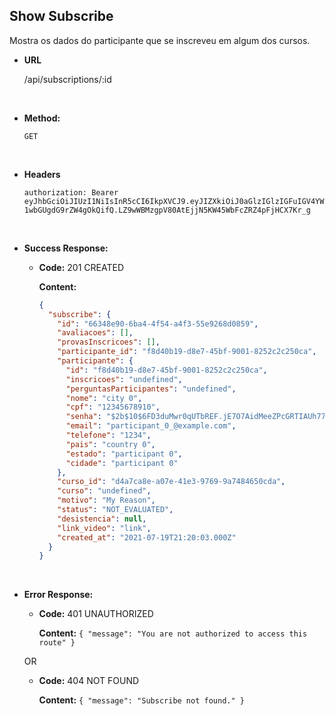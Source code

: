 ## **Show Subscribe**

Mostra os dados do participante que se inscreveu em algum dos cursos.

- **URL**

  /api/subscriptions/:id

</br>

- **Method:**

  `GET`

</br>

- **Headers**

  `authorization: Bearer eyJhbGciOiJIUzI1NiIsInR5cCI6IkpXVCJ9.eyJIZXkiOiJ0aGlzIGlzIGFuIGV4YW1wbGUgdG9rZW4gOkQifQ.LZ9wWBMzgpV80AtEjjN5KW45WbFcZRZ4pFjHCX7Kr_g`

</br>

- **Success Response:**

  - **Code:** 201 CREATED

    **Content:**

    ```json
    {
      "subscribe": {
        "id": "66348e90-6ba4-4f54-a4f3-55e9268d0859",
        "avaliacoes": [],
        "provasInscricoes": [],
        "participante_id": "f8d40b19-d8e7-45bf-9001-8252c2c250ca",
        "participante": {
          "id": "f8d40b19-d8e7-45bf-9001-8252c2c250ca",
          "inscricoes": "undefined",
          "perguntasParticipantes": "undefined",
          "nome": "city 0",
          "cpf": "12345678910",
          "senha": "$2b$10$6FD3duMwr0qUTbREF.jE7O7AidMeeZPcGRTIAUh77Ml/jbpVnUYwy",
          "email": "participant_0_@example.com",
          "telefone": "1234",
          "pais": "country 0",
          "estado": "participant 0",
          "cidade": "participant 0"
        },
        "curso_id": "d4a7ca8e-a07e-41e3-9769-9a7484650cda",
        "curso": "undefined",
        "motivo": "My Reason",
        "status": "NOT_EVALUATED",
        "desistencia": null,
        "link_video": "link",
        "created_at": "2021-07-19T21:20:03.000Z"
      }
    }
    ```

</br>

- **Error Response:**

  - **Code:** 401 UNAUTHORIZED

    **Content:** `{ "message": "You are not authorized to access this route" }`

  OR

  - **Code:** 404 NOT FOUND

    **Content:** `{ "message": "Subscribe not found." }`

